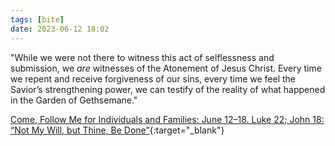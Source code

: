 ```yaml
---
tags: [bite]
date: 2023-06-12 18:02
---
```


"While we were not there to witness this act of selflessness and submission, we _are_ witnesses of the Atonement of Jesus Christ. Every time we repent and receive forgiveness of our sins, every time we feel the Savior’s strengthening power, we can testify of the reality of what happened in the Garden of Gethsemane."

[Come, Follow Me for Individuals and Families: June 12–18. Luke 22; John 18: “Not My Will, but Thine, Be Done”](https://www.churchofjesuschrist.org/study/manual/come-follow-me-for-individuals-and-families-new-testament-2023/25?id=p2&lang=eng#p2){:target="_blank"}
